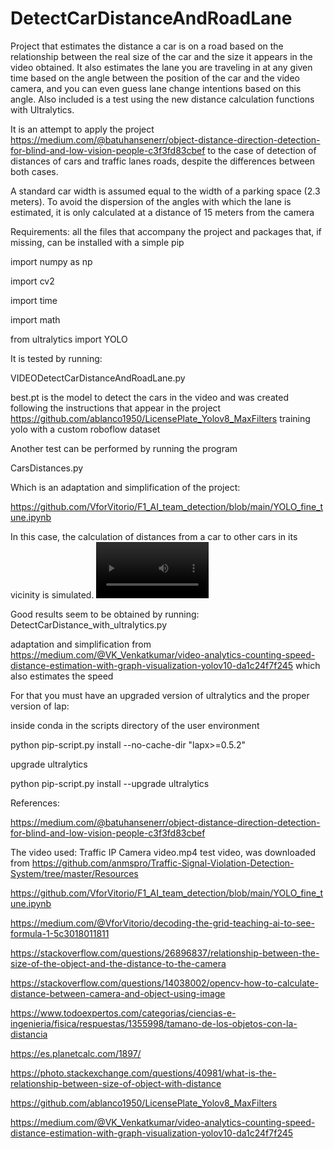 # DetectCarDistanceAndRoadLane
Project that estimates the distance a car is on a road based on the relationship between the real size of the car and the size it appears in the video obtained.
It also estimates the lane you are traveling in at any given time based on the angle between the position of the car and the video camera, and you can even guess lane change intentions based on this angle. Also included is a test using the new distance calculation functions with Ultralytics.

It is an attempt to apply the project https://medium.com/@batuhansenerr/object-distance-direction-detection-for-blind-and-low-vision-people-c3f3fd83cbef to the case of detection of distances of cars and traffic lanes roads, despite the differences between both cases.

A standard car width is assumed equal to the width of a parking space (2.3 meters).
To avoid the dispersion of the angles with which the lane is estimated, it is only calculated at a distance of 15 meters from the camera

Requirements: all the files that accompany the project and packages that, if missing, can be installed with a simple pip

import numpy as np

import cv2

import time

import math

from ultralytics import YOLO

It is tested by running:

VIDEODetectCarDistanceAndRoadLane.py

best.pt is the model to detect the cars in the video and was created following the instructions that appear in the project 
https://github.com/ablanco1950/LicensePlate_Yolov8_MaxFilters training yolo with a custom roboflow dataset

Another test can be performed by running the program

CarsDistances.py

Which is an adaptation and simplification of the project:

https://github.com/VforVitorio/F1_AI_team_detection/blob/main/YOLO_fine_tune.ipynb

In this case, the calculation of distances from a car to other cars in its vicinity is simulated.
<video src='your URL here' width=180/>



Good results seem to be obtained by running: DetectCarDistance_with_ultralytics.py

adaptation and simplification from https://medium.com/@VK_Venkatkumar/video-analytics-counting-speed-distance-estimation-with-graph-visualization-yolov10-da1c24f7f245
which also estimates the speed

For that you must have an upgraded version of ultralytics and the proper version of lap:

inside conda in the scripts directory of the user environment

python pip-script.py install --no-cache-dir "lapx>=0.5.2"

upgrade ultralytics

python pip-script.py install --upgrade ultralytics

References:

  https://medium.com/@batuhansenerr/object-distance-direction-detection-for-blind-and-low-vision-people-c3f3fd83cbef


The video used: Traffic IP Camera video.mp4 test video, was  downloaded from https://github.com/anmspro/Traffic-Signal-Violation-Detection-System/tree/master/Resources

https://github.com/VforVitorio/F1_AI_team_detection/blob/main/YOLO_fine_tune.ipynb

https://medium.com/@VforVitorio/decoding-the-grid-teaching-ai-to-see-formula-1-5c3018011811
              
https://stackoverflow.com/questions/26896837/relationship-between-the-size-of-the-object-and-the-distance-to-the-camera

https://stackoverflow.com/questions/14038002/opencv-how-to-calculate-distance-between-camera-and-object-using-image

https://www.todoexpertos.com/categorias/ciencias-e-ingenieria/fisica/respuestas/1355998/tamano-de-los-objetos-con-la-distancia

https://es.planetcalc.com/1897/

https://photo.stackexchange.com/questions/40981/what-is-the-relationship-between-size-of-object-with-distance

https://github.com/ablanco1950/LicensePlate_Yolov8_MaxFilters

https://medium.com/@VK_Venkatkumar/video-analytics-counting-speed-distance-estimation-with-graph-visualization-yolov10-da1c24f7f245


